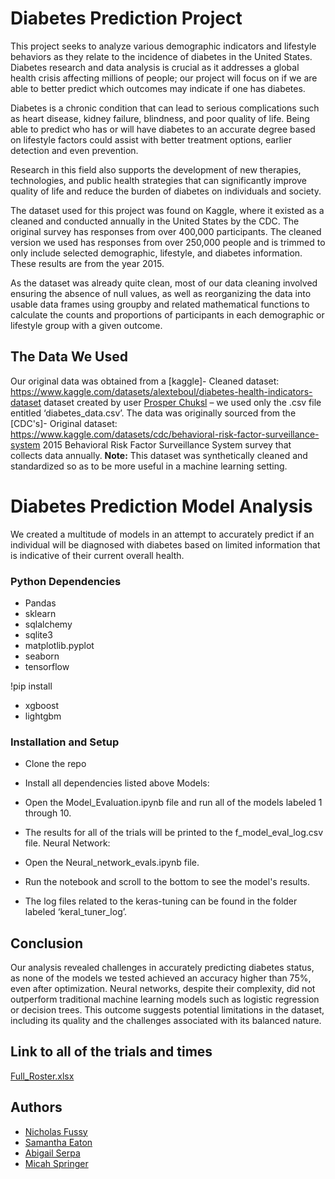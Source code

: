 # Diabetes Prediction Project

This project seeks to analyze various demographic indicators and lifestyle behaviors as they relate to the incidence of diabetes in the United States. Diabetes research and data analysis is crucial as it addresses a global health crisis affecting millions of people; our project will focus on if we are able to better predict which outcomes may indicate if one has diabetes. 

Diabetes is a chronic condition that can lead to serious complications such as heart disease, kidney failure, blindness, and poor quality of life. Being able to predict who has or will have diabetes to an accurate degree based on lifestyle factors could assist with better treatment options, earlier detection and even prevention. 

Research in this field also supports the development of new therapies, technologies, and public health strategies that can significantly improve quality of life and reduce the burden of diabetes on individuals and society.

The dataset used for this project was found on Kaggle, where it existed as a cleaned and                                                                                                                                                                         conducted annually in the United States by the CDC. The original survey has responses from over 400,000 participants. The cleaned version we used has responses from over 250,000 people and is trimmed to only include selected demographic, lifestyle, and diabetes information. These results are from the year 2015.

As the dataset was already quite clean, most of our data cleaning involved ensuring the absence of null values, as well as reorganizing the data into usable data frames using groupby and related mathematical functions to calculate the counts and proportions of participants in each demographic or lifestyle group with a given outcome.

## The Data We Used
                                                                                                                                                                                                     
Our original data was obtained from a [kaggle]- Cleaned dataset: https://www.kaggle.com/datasets/alexteboul/diabetes-health-indicators-dataset dataset created by user [Prosper Chuksl](https://www.kaggle.com/prosperchuks) – we used only the .csv file entitled ‘diabetes_data.csv’. 
The data was originally sourced from the [CDC's]- Original dataset: https://www.kaggle.com/datasets/cdc/behavioral-risk-factor-surveillance-system 2015 Behavioral Risk Factor Surveillance System survey that collects data annually. **Note:** This dataset was synthetically cleaned and standardized so as to be more useful in a machine learning setting.
                                                                                                                                                                                                                                                                                                                      
# Diabetes Prediction Model Analysis

We created a multitude of models in an attempt to accurately predict if an individual will be diagnosed with diabetes based on limited information that is indicative of their current overall health.

### Python Dependencies

* Pandas
* sklearn
* sqlalchemy
* sqlite3
* matplotlib.pyplot
* seaborn
* tensorflow

!pip install

* xgboost
* lightgbm


### Installation and Setup

* Clone the repo
* Install all dependencies listed above
Models:
* Open the Model_Evaluation.ipynb file and run all of the models labeled 1 through 10.
* The results for all of the trials will be printed to the f_model_eval_log.csv file.
Neural Network:
* Open the Neural_network_evals.ipynb file.

* Run the notebook and scroll to the bottom to see the model's results.
* The log files related to the keras-tuning can be found in the folder labeled ‘keral_tuner_log’.

## Conclusion
Our analysis revealed challenges in accurately predicting diabetes status, as none of the models we tested achieved an accuracy higher than 75%, even after optimization. Neural networks, despite their complexity, did not outperform traditional machine learning models such as logistic regression or decision trees. This outcome suggests potential limitations in the dataset, including its quality and the challenges associated with its balanced nature.

## Link to all of the trials and times
[Full_Roster.xlsx](https://github.com/user-attachments/files/18159506/Full_Roster.xlsx)

## Authors

* [Nicholas Fussy](https://github.com/nfussy)
* [Samantha Eaton](https://github.com/SamEaton20)
* [Abigail Serpa](https://github.com/AbigailSerpa)
* [Micah Springer](https://github.com/micah-11101)




